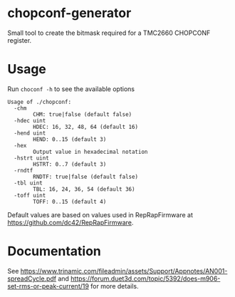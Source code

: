 # chopconf-generator
Small tool to create the bitmask required for a TMC2660 CHOPCONF register.

# Usage
Run `choconf -h` to see the available options

```
Usage of ./chopconf:
  -chm
        CHM: true|false (default false)
  -hdec uint
        HDEC: 16, 32, 48, 64 (default 16)
  -hend uint
        HEND: 0..15 (default 3)
  -hex
        Output value in hexadecimal notation
  -hstrt uint
        HSTRT: 0..7 (default 3)
  -rndtf
        RNDTF: true|false (default false)
  -tbl uint
        TBL: 16, 24, 36, 54 (default 36)
  -toff uint
        TOFF: 0..15 (default 4)
```

Default values are based on values used in RepRapFirmware at https://github.com/dc42/RepRapFirmware.

# Documentation
See https://www.trinamic.com/fileadmin/assets/Support/Appnotes/AN001-spreadCycle.pdf and https://forum.duet3d.com/topic/5392/does-m906-set-rms-or-peak-current/19 for more details.

